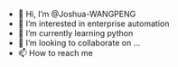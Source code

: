 - 👋 Hi, I’m @Joshua-WANGPENG
- 👀 I’m interested in enterprise automation
- 🌱 I’m currently learning python
- 💞️ I’m looking to collaborate on ...
- 📫 How to reach me 

<!---
Joshua-WANGPENG/Joshua-WANGPENG is a ✨ special ✨ repository because its `README.md` (this file) appears on your GitHub profile.
You can click the Preview link to take a look at your changes.
--->
